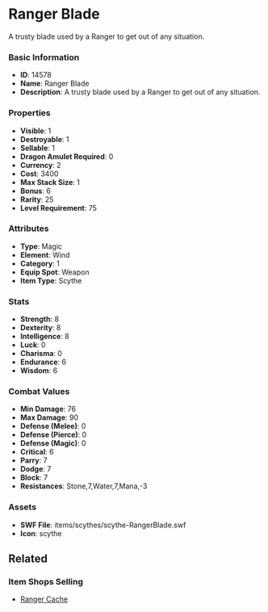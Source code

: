 # Ranger Blade

A trusty blade used by a Ranger to get out of any situation.

### Basic Information

- **ID**: 14578
- **Name**: Ranger Blade
- **Description**: A trusty blade used by a Ranger to get out of any situation.

### Properties

- **Visible**: 1
- **Destroyable**: 1
- **Sellable**: 1
- **Dragon Amulet Required**: 0
- **Currency**: 2
- **Cost**: 3400
- **Max Stack Size**: 1
- **Bonus**: 6
- **Rarity**: 25
- **Level Requirement**: 75

### Attributes

- **Type**: Magic
- **Element**: Wind
- **Category**: 1
- **Equip Spot**: Weapon
- **Item Type**: Scythe

### Stats

- **Strength**: 8
- **Dexterity**: 8
- **Intelligence**: 8
- **Luck**: 0
- **Charisma**: 0
- **Endurance**: 6
- **Wisdom**: 6

### Combat Values

- **Min Damage**: 76
- **Max Damage**: 90
- **Defense (Melee)**: 0
- **Defense (Pierce)**: 0
- **Defense (Magic)**: 0
- **Critical**: 6
- **Parry**: 7
- **Dodge**: 7
- **Block**: 7
- **Resistances**: Stone,7,Water,7,Mana,-3

### Assets

- **SWF File**: items/scythes/scythe-RangerBlade.swf
- **Icon**: scythe

## Related

### Item Shops Selling

- [Ranger Cache](../item-shops/462-ranger-cache.md)


